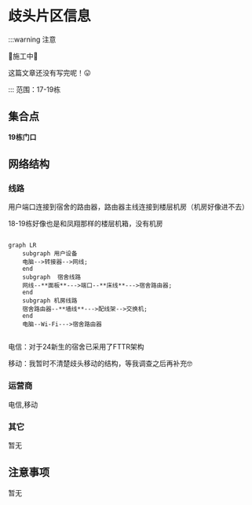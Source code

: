 # 歧头片区信息
:::warning 注意

🚧施工中🚧

这篇文章还没有写完呢！😛

:::
范围：17-19栋
## 集合点
**19栋门口**
## 网络结构
### 线路
用户端口连接到宿舍的路由器，路由器主线连接到楼层机房（机房好像进不去）

18-19栋好像也是和凤翔那样的楼层机箱，没有机房
```mermaid

graph LR
    subgraph 用户设备
    电脑-->转接器-->网线;
    end
    subgraph  宿舍线路 
    网线--**面板**--->端口--**床线**--->宿舍路由器;
    end
    subgraph 机房线路
    宿舍路由器--**墙线**--->配线架-->交换机;
    end
    电脑--Wi-Fi--->宿舍路由器
    
```

电信：对于24新生的宿舍已采用了FTTR架构


移动：我暂时不清楚歧头移动的结构，等我调查之后再补充🤓
### 运营商
电信,移动
### 其它
暂无
## 注意事项
暂无
